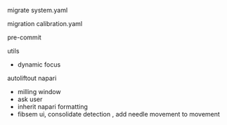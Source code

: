
migrate system.yaml

migration calibration.yaml

pre-commit

utils

- dynamic focus



autoliftout
napari
- milling window
- ask user
- inherit napari formatting
- fibsem ui, consolidate detection , add needle movement to movement